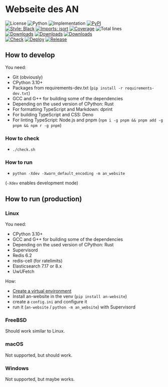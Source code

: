 # Webseite des AN

![License](https://img.shields.io/pypi/l/an-website?label=License)
![Python](https://img.shields.io/pypi/pyversions/an-website?label=Python)
![Implementation](https://img.shields.io/pypi/implementation/an-website?label=Implementation)
[![PyPI](https://img.shields.io/pypi/v/an-website.svg?label=PyPI)](https://pypi.org/project/an-website)\
[![Style: Black](https://img.shields.io/badge/Code%20Style-Black-000000.svg)](https://github.com/psf/black)
[![Imports: isort](https://img.shields.io/badge/Imports-isort-1674b1.svg?labelColor=ef8336)](https://pycqa.github.io/isort)
[![Coverage](https://asozialesnetzwerk.github.io/an-website/coverage/badge.svg)](https://asozialesnetzwerk.github.io/an-website/coverage)
![Total lines](https://img.shields.io/tokei/lines/github/asozialesnetzwerk/an-website?label=Total%20lines)\
[![Downloads](https://pepy.tech/badge/an-website)](https://pepy.tech/project/an-website)
[![Downloads](https://pepy.tech/badge/an-website/month)](https://pepy.tech/project/an-website)
[![Downloads](https://pepy.tech/badge/an-website/week)](https://pepy.tech/project/an-website)\
[![Check](https://github.com/asozialesnetzwerk/an-website/actions/workflows/check.yml/badge.svg)](https://github.com/asozialesnetzwerk/an-website/actions/workflows/check.yml)
[![Deploy](https://github.com/asozialesnetzwerk/an-website/actions/workflows/deploy.yml/badge.svg)](https://github.com/asozialesnetzwerk/an-website/actions/workflows/deploy.yml)
[![Release](https://github.com/asozialesnetzwerk/an-website/actions/workflows/release.yml/badge.svg)](https://github.com/asozialesnetzwerk/an-website/actions/workflows/release.yml)

## How to develop

You need:

- Git (obviously)
- CPython 3.10+
- Packages from requirements-dev.txt (`pip install -r requirements-dev.txt`)
- GCC and G++ for building some of the dependencies
- Depending on the used version of CPython: Rust
- For formatting TypeScript and Markdown: dprint
- For building TypeScript and CSS: Deno
- For linting TypeScript: Node.js and pnpm (`npm i -g pnpm && pnpm add -g pnpm && npm r -g pnpm`)

### How to check

- `./check.sh`

### How to run

- `python -Xdev -Xwarn_default_encoding -m an_website`

(`-Xdev` enables development mode)

## How to run (production)

### Linux

You need:

- CPython 3.10+
- GCC and G++ for building some of the dependencies
- Depending on the used version of CPython: Rust
- Supervisord
- Redis 6.2
- redis-cell (for ratelimits)
- Elasticsearch 7.17 or 8.x
- UwUFetch

How:

- [Create a virtual environment](https://docs.python.org/3/library/venv.html)
- Install an-website in the venv (`pip install an-website`)
- create a `config.ini` and configure it
- run it (`an-website` / `python -m an_website`) with Supervisord

### FreeBSD

Should work similar to Linux.

### macOS

Not supported, but should work.

### Windows

Not supported, but maybe works.
